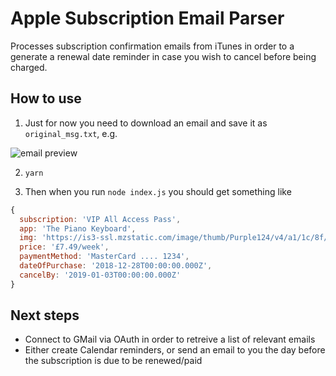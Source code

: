 # Apple Subscription Email Parser

Processes subscription confirmation emails from iTunes in order to a generate a renewal date reminder in case you wish to cancel before being charged.

## How to use

1. Just for now you need to download an email and save it as `original_msg.txt`, e.g.

![email preview](https://i.imgur.com/QqVGIPE.png)

2. `yarn`

3. Then when you run `node index.js` you should get something like

```javascript
{
  subscription: 'VIP All Access Pass',
  app: 'The Piano Keyboard',
  img: 'https://is3-ssl.mzstatic.com/image/thumb/Purple124/v4/a1/1c/8f/a11c8f02-bea9-881a-8642-547957853f19/AppIcon-0-1x_U007emarketing-0-0-85-220-6.png/280x280bb-80.jpg',
  price: '£7.49/week',
  paymentMethod: 'MasterCard .... 1234',
  dateOfPurchase: '2018-12-28T00:00:00.000Z',
  cancelBy: '2019-01-03T00:00:00.000Z'
}
```

## Next steps

- Connect to GMail via OAuth in order to retreive a list of relevant emails
- Either create Calendar reminders, or send an email to you the day before the subscription is due to be renewed/paid
